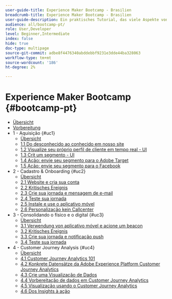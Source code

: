 ```yaml
---
user-guide-title: Experience Maker Bootcamp - Brasilien
breadcrumb-title: Experience Maker Bootcamp - Brasilien
user-guide-description: Ein praktisches Tutorial, das viele Aspekte von Adobe Experience Platform abdeckt.
audience: all/bootcamp-pt/
role: User,Developer
level: Beginner,Intermediate
index: false
hide: true
doc-type: multipage
source-git-commit: adbe8f4476340abddebbf9231e3dde44ba328063
workflow-type: tm+mt
source-wordcount: '186'
ht-degree: 2%

---
```



# Experience Maker Bootcamp {#bootcamp-pt}

+ [Übersicht](/help/bootcamp-pt/overview.md)
+ [Vorbereitung](/help/bootcamp-pt/prework.md)
+ 1 - Aquisição {#uc1}
   + [Übersicht](/help/bootcamp-pt/uc/uc1/uc1.md)
   + [1.1 Do desconhecido ao conhecido em nosso site](/help/bootcamp-pt/uc/uc1/ex1.md)
   + [1.2 Visualize seu próprio perfil de cliente em tempo real - UI](/help/bootcamp-pt/uc/uc1/ex2.md)
   + [1.3 Crit um segmento - UI](/help/bootcamp-pt/uc/uc1/ex3.md)
   + [1.4 Ação: envie seu segmento para o Adobe Target](/help/bootcamp-pt/uc/uc1/ex4.md)
   + [1.5 Ação: envie seu segmento para o Facebook](/help/bootcamp-pt/uc/uc1/ex5.md)
+ 2 - Cadastro &amp; Onboarding {#uc2}
   + [Übersicht](/help/bootcamp-pt/uc/uc2/uc2.md)
   + [2.1 Website e cria sua conta](/help/bootcamp-pt/uc/uc2/ex1.md)
   + [2.2 Kritisches Ereignis](/help/bootcamp-pt/uc/uc2/ex2.md)
   + [2.3 Crie sua jornada e mensagem de e-mail](/help/bootcamp-pt/uc/uc2/ex3.md)
   + [2.4 Teste sua jornada](/help/bootcamp-pt/uc/uc2/ex4.md)
   + [2.5 Instale e use o aplicativo móvel](/help/bootcamp-pt/uc/uc2/ex5.md)
   + [2.6 Personalização kein Callcenter](/help/bootcamp-pt/uc/uc2/ex6.md)
+ 3 - Consolidando o físico e o digital {#uc3}
   + [Übersicht](/help/bootcamp-pt/uc/uc3/uc3.md)
   + [3.1 Verwendung von aplicativo móvel e acione um beacon](/help/bootcamp-pt/uc/uc3/ex1.md)
   + [3.2 Kritisches Ereignis](/help/bootcamp-pt/uc/uc3/ex2.md)
   + [3.3 Crie sua jornada e notificação push](/help/bootcamp-pt/uc/uc3/ex3.md)
   + [3.4 Teste sua jornada](/help/bootcamp-pt/uc/uc3/ex4.md)
+ 4 - Customer Journey Analysis {#uc4}
   + [Übersicht](/help/bootcamp-pt/uc/uc4/uc4.md)
   + [4.1 Customer Journey Analytics 101](/help/bootcamp-pt/uc/uc4/ex1.md)
   + [4.2 Konkrete Datensätze da Adobe Experience Platform Customer Journey Analytics](/help/bootcamp-pt/uc/uc4/ex2.md)
   + [4.3 Crie uma Visualização de Dados](/help/bootcamp-pt/uc/uc4/ex3.md)
   + [4.4 Vorbereitação de dados em Customer Journey Analytics](/help/bootcamp-pt/uc/uc4/ex4.md)
   + [4.5 Visualização usando o Customer Journey Analytics](/help/bootcamp-pt/uc/uc4/ex5.md)
   + [4.6 Dos Insights à ação](/help/bootcamp-pt/uc/uc4/ex6.md)